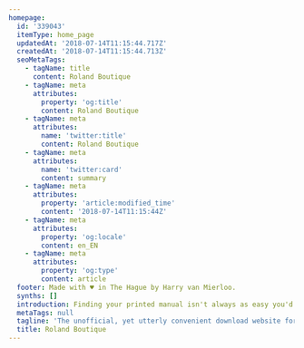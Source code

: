 ```yaml
---
homepage:
  id: '339043'
  itemType: home_page
  updatedAt: '2018-07-14T11:15:44.717Z'
  createdAt: '2018-07-14T11:15:44.713Z'
  seoMetaTags:
    - tagName: title
      content: Roland Boutique
    - tagName: meta
      attributes:
        property: 'og:title'
        content: Roland Boutique
    - tagName: meta
      attributes:
        name: 'twitter:title'
        content: Roland Boutique
    - tagName: meta
      attributes:
        name: 'twitter:card'
        content: summary
    - tagName: meta
      attributes:
        property: 'article:modified_time'
        content: '2018-07-14T11:15:44Z'
    - tagName: meta
      attributes:
        property: 'og:locale'
        content: en_EN
    - tagName: meta
      attributes:
        property: 'og:type'
        content: article
  footer: Made with ♥ in The Hague by Harry van Mierloo.
  synths: []
  introduction: Finding your printed manual isn't always as easy you'd hope. The official Roland website tends to be a bit slow and requires quite some page navigation before you actually arrive at a download link for a driver or manual. You can use the links below to instantly download the latest driver or manual using direct links from Roland's official website.
  metaTags: null
  tagline: 'The unofficial, yet utterly convenient download website for the Roland Boutique synthesizer series.'
  title: Roland Boutique
---
```


